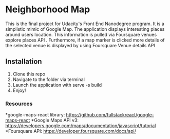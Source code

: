 # Neighborhood Map

This is the final project for Udacity's Front End Nanodegree program. It is a simplistic mimic of Google Map. The application displays interesting places around users location. This information is pulled via Foursquare venues explore places API . Furthermore, if a map marker is clicked more details of the selected venue is displayed by using Foursquare Venue details API 

## Installation
1. Clone this repo
2. Navigate to the folder via terminal
3. Launch the application with serve -s build
4. Enjoy!


### Resources
*google-maps-react library: https://github.com/fullstackreact/google-maps-react
*Google Maps API v3: https://developers.google.com/maps/documentation/javascript/tutorial
*Foursquare API: https://developer.foursquare.com/docs/api/
